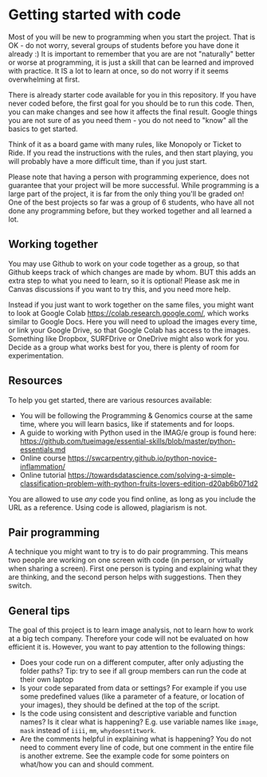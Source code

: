 # Getting started with code

Most of you will be new to programming when you start the project. That is OK - do not worry, several groups of students before you have done it already :) It is important to remember that you are are not "naturally" better or worse at programming, it is just a skill that can be learned and improved with practice. It IS a lot to learn at once, so do not worry if it seems overwhelming at first.

There is already starter code available for you in this repository. If you have never coded before, the first goal for you should be to run this code. Then, you can make changes and see how it affects the final result. Google things you are not sure of as you need them - you do not need to "know" all the basics to get started.

Think of it as a board game with many rules, like Monopoly or Ticket to Ride. If you read the instructions with the rules, and then start playing, you will probably have a more difficult time, than if you just start.

Please note that having a person with programming experience, does not guarantee that your project will be more successful. While programming is a large part of the project, it is far from the only thing you'll be graded on! One of the best projects so far was a group of 6 students, who have all not done any programming before, but they worked together and all learned a lot.


## Working together

You may use Github to work on your code together as a group, so that Github keeps track of which changes are made by whom. BUT this adds an extra step to what you need to learn, so it is optional! Please ask me in Canvas discussions if you want to try this, and you need more help.

Instead if you just want to work together on the same files, you might want to look at Google Colab https://colab.research.google.com/, which works similar to Google Docs. Here you will need to upload the images every time, or link your Google Drive, so that Google Colab has access to the images. Something like Dropbox, SURFDrive or OneDrive might also work for you. Decide as a group what works best for you, there is plenty of room for experimentation.


## Resources

To help you get started, there are various resources available:

* You will be following the Programming & Genomics course at the same time, where you will learn basics, like if statements and for loops.
* A guide to working with Python used in the IMAG/e group is found here: https://github.com/tueimage/essential-skills/blob/master/python-essentials.md
* Online course https://swcarpentry.github.io/python-novice-inflammation/
* Online tutorial https://towardsdatascience.com/solving-a-simple-classification-problem-with-python-fruits-lovers-edition-d20ab6b071d2

You are allowed to use _any_ code you find online, as long as you include the URL as a reference. Using code is allowed, plagiarism is not.

## Pair programming

A technique you might want to try is to do pair programming. This means two people are working on one screen with code (in person, or virtually when sharing a screen). First one person is typing and explaining what they are thinking, and the second person helps with suggestions. Then they switch.


## General tips

The goal of this project is to learn image analysis, not to learn how to work at a big tech company. Therefore your code will not be evaluated on how efficient it is. However, you want to pay attention to the following things:

* Does your code run on a different computer, after only adjusting the folder paths? Tip: try to see if all group members can run the code at their own laptop
* Is your code separated from data or settings? For example if you use some predefined values (like a parameter of a feature, or location of your images), they should be defined at the top of the script.
* Is the code using consistent and descriptive variable and function names? Is it clear what is happening? E.g. use variable names like `image`, `mask` instead of `iiii`, `mm`, `whydoesntitwork`.
* Are the comments helpful in explaining what is happening? You do not need to comment every line of code, but one comment in the entire file is another extreme. See the example code for some pointers on what/how you can and should comment.

